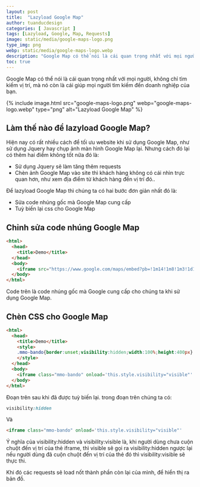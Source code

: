 ```yaml
---
layout: post
title:  "Lazyload Google Map"
author: tuanducdesign
categories: [ Javascript ]
tags: [Lazyload, Google, Map, Requests]
image: static/media/google-maps-logo.png
type_img: png
webp: static/media/google-maps-logo.webp
description: "Google Map có thể nói là cái quan trọng nhất với mọi người, không chỉ tìm kiếm vị trí, mà nó còn là cái giúp mọi người tìm kiếm đến doanh nghiệp của bạn."
toc: true
---
```


Google Map có thể nói là cái quan trọng nhất với mọi người, không chỉ tìm kiếm vị trí, mà nó còn là cái giúp mọi người tìm kiếm đến doanh nghiệp của bạn.

{% include image.html src="google-maps-logo.png" webp="google-maps-logo.webp" type="png" alt="Lazyload Google Map" %}

## Làm thế nào để lazyload Google Map?

Hiện nay có rất nhiều cách để tối ưu website khi sử dụng Google Map, như sử dụng Jquery hay chụp ảnh màn hình Google Map lại. Nhưng cách đó lại có thêm hai điểm không tốt nữa đó là:

- Sử dụng Jquery sẽ làm tăng thêm requests
- Chèn ảnh Google Map vào site thì khách hàng không có cái nhìn trực quan hơn, như xem địa điểm từ khách hàng đến vị trí đó..

Để lazyload Google Map thì chúng ta có hai bước đơn giản nhất đó là:

- Sửa code nhúng gốc mà Google Map cung cấp
- Tuỳ biến lại css cho Google Map

## Chỉnh sửa code nhúng Google Map

```html
<html>
  <head>
    <title>Demo</title>
  </head>
  <body>
    <iframe src="https://www.google.com/maps/embed?pb=!1m14!1m8!1m3!1d14902.960688924857!2d105.791736!3d20.962947!3m2!1i1024!2i768!4f13.1!3m3!1m2!1s0x3135ad28ea29211f%3A0x604fe71832a3e934!2zS2h1IMSRw7QgdGjhu4sgWGEgTGEsIFBow7pjIExhLCBIw6AgxJDDtG5nLCBIYW5vaSwgVmlldG5hbQ!5e0!3m2!1sen!2sus!4v1615812965056!5m2!1sen!2sus" width="800" height="600" style="border:0;" allowfullscreen="" loading="lazy"></iframe>
  </body>
</html>
```

Code trên là code nhúng gốc mà Google cung cấp cho chúng ta khi sử dụng Google Map.

## Chèn CSS cho Google Map

```html
<html>
  <head>
    <title>Demo</title>
    <style>
    .mmo-bando{border:unset;visibility:hidden;width:100%;height:400px}
    </style>
  </head>
  <body>
    <iframe class="mmo-bando" onload='this.style.visibility="visible"' src="https://www.google.com/maps/embed?pb=!1m18!1m12!1m3!1d7451.479825628708!2d105.78735892285039!3d20.962957412878765!2m3!1f0!2f0!3f0!3m2!1i1024!2i768!4f13.1!3m3!1m2!1s0x3135ad28ea29211f%3A0x604fe71832a3e934!2zS2h1IMSRw7QgdGjhu4sgWGEgTGEsIFBow7pjIExhLCBIw6AgxJDDtG5nLCBIw6AgTuG7mWksIFZp4buHdCBOYW0!5e0!3m2!1svi!2sus!4v1519359932775" loading="lazy"></iframe>
  </body>
</html>
```

Đoạn trên sau khi đã được tuỳ biến lại. trong đoạn trên chúng ta có:

```css
visibility:hidden
```

Và

```html
<iframe class="mmo-bando" onload='this.style.visibility="visible"'
```

Ý nghĩa của visibility:hidden và visibility:visible là, khi người dùng chưa cuộn chuột đến vị trí của thẻ iframe, thì visible sẽ gọi ra visibility:hidden ngược lại nếu người dùng đã cuộn chuột đến vị trí của thẻ đó thì visibility:visible sẽ thực thi.

Khi đó các requests sẽ load nốt thành phần còn lại của mình, để hiển thị ra bản đồ.
